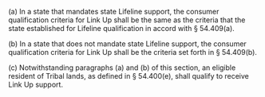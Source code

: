(a) In a state that mandates state Lifeline support, the consumer qualification criteria for Link Up shall be the same as the criteria that the state established for Lifeline qualification in accord with § 54.409(a).

(b) In a state that does not mandate state Lifeline support, the consumer qualification criteria for Link Up shall be the criteria set forth in § 54.409(b).

(c) Notwithstanding paragraphs (a) and (b) of this section, an eligible resident of Tribal lands, as defined in § 54.400(e), shall qualify to receive Link Up support.


